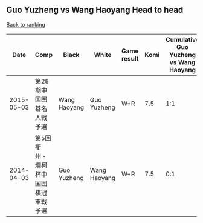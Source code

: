 ## Guo Yuzheng vs Wang Haoyang Head to head

[Back to ranking](../../index.md)




| **Date** | **Comp** | **Black** | **White** | **Game result** | **Komi** | **Cumulative Guo Yuzheng vs Wang Haoyang** | **Guo Yuzheng streak** | **Wang Haoyang streak** | 
| --- | --- | --- | --- | --- | --- | --- | --- | --- |
| 2015-05-03 | 第28期中国囲碁名人戦予選 | Wang Haoyang | Guo Yuzheng | W+R | 7.5 | 1:1 | 1 | 0 | 
| 2014-04-03 | 第5回衢州・爛柯杯中国囲棋冠軍戦予選 | Guo Yuzheng | Wang Haoyang | W+R | 7.5 | 0:1 | 0 | 1 |




